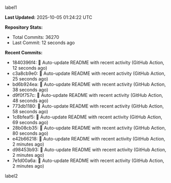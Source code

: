 
label1 
<!-- ACTIVITY_START -->
**Last Updated:** 2025-10-05 01:24:22 UTC

**Repository Stats:**
- Total Commits: 36270
- Last Commit: 12 seconds ago

**Recent Commits:**
- 1840396f4: 🤖 Auto-update README with recent activity (GitHub Action, 12 seconds ago)
- c3a8cb9e0: 🤖 Auto-update README with recent activity (GitHub Action, 25 seconds ago)
- bd6b924ea: 🤖 Auto-update README with recent activity (GitHub Action, 38 seconds ago)
- d9f0f757c: 🤖 Auto-update README with recent activity (GitHub Action, 48 seconds ago)
- 773db1180: 🤖 Auto-update README with recent activity (GitHub Action, 58 seconds ago)
- 1c8bfeaf5: 🤖 Auto-update README with recent activity (GitHub Action, 69 seconds ago)
- 28b08cb35: 🤖 Auto-update README with recent activity (GitHub Action, 80 seconds ago)
- e42b66218: 🤖 Auto-update README with recent activity (GitHub Action, 2 minutes ago)
- d98453b93: 🤖 Auto-update README with recent activity (GitHub Action, 2 minutes ago)
- 7e1d00a6a: 🤖 Auto-update README with recent activity (GitHub Action, 2 minutes ago)
<!-- ACTIVITY_END -->

label2
